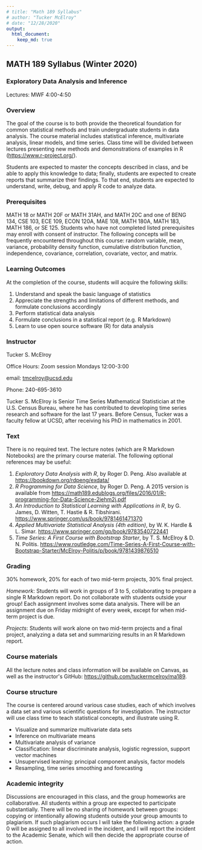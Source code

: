 ```yaml
---
# title: "Math 189 Syllabus"
# author: "Tucker McElroy"
# date: "12/28/2020"
output: 
  html_document:
    keep_md: true
---
```


 
## **MATH 189 Syllabus (Winter 2020)**

### **Exploratory Data Analysis and Inference** 
Lectures: MWF 4:00-4:50

### Overview
The goal of the course is to both provide the theoretical foundation for common statistical methods and train undergraduate students in data analysis. The course material includes statistical inference, multivariate analysis, linear models, and time series. Class time will be divided between lectures presenting new methods and demonstrations of examples in R (https://www.r-project.org/).

Students are expected to master the concepts described in class, and be able to apply this knowledge to data; finally, students are expected to create reports that summarize their findings. To that end, students are expected to understand, write, debug, and apply R code to analyze data.
 
### Prerequisites
MATH 18 or MATH 20F or MATH 31AH, and MATH 20C and one of BENG 134, CSE 103, ECE 109, ECON 120A, MAE 108, MATH 180A, MATH 183, MATH 186, or SE 125. Students who have not completed listed prerequisites may enroll with consent of instructor. The following concepts will be frequently encountered throughout this course: random variable, mean, variance, probability density function, cumulative distribution function, independence, covariance, correlation, covariate, vector, and matrix. 

### Learning Outcomes
At the completion of the course, students will acquire the following skills:

1. Understand and speak the basic language of statistics
2. Appreciate the strengths and limitations of different methods, and formulate conclusions accordingly
3. Perform statistical data analysis 
4. Formulate conclusions in a statistical report (e.g. R Markdown)
5. Learn to use open source software (R) for data analysis

### Instructor
 Tucker S. McElroy
 
 Office Hours: Zoom session Mondays 12:00-3:00
 
 email:  tmcelroy@ucsd.edu
 
 Phone: 240-695-3610
 
 Tucker S. McElroy is Senior Time Series Mathematical Statistician at the U.S. Census Bureau, where he has contributed to developing time series research and software for the last 17 years. Before Census, Tucker was a faculty fellow at UCSD, after receiving his PhD in mathematics in 2001. 

### Text
There is no required text.  The lecture notes (which are R Markdown Notebooks) are the primary course material. The following optional references may be useful:

1. *Exploratory Data Analysis with R*, by Roger D. Peng.  Also available at https://bookdown.org/rdpeng/exdata/
2. *R Programming for Data Science*, by Roger D. Peng.  A 2015 version is available from
https://math189.edublogs.org/files/2016/01/R-programming-for-Data-Science-2iehm2j.pdf
3. *An Introduction to Statistical Learning with Applications in R*, by G. James, D. Witten, T.
Hastie & R. Tibshirani. https://www.springer.com/us/book/9781461471370
4. *Applied Multivariate Statistical Analysis (4th edition)*, by W. K. Hardle & L. Simar.
https://www.springer.com/gp/book/9783540722441
5. *Time Series: A First Course with Bootstrap Starter*, by T. S. McElroy & D. N. Politis.
https://www.routledge.com/Time-Series-A-First-Course-with-Bootstrap-Starter/McElroy-Politis/p/book/9781439876510
 
### Grading
30% homework, 20% for each of two mid-term projects, 30% final project.

*Homework*: Students will work in groups of 3 to 5, collaborating to prepare a single R Markdown report. Do not collaborate with students outside your group! Each assignment involves some data analysis. There will be an assignment due on Friday midnight of every week, except for when mid-term project is due.

*Projects*: Students will work alone on two mid-term projects and a final project, analyzing a data set and summarizing results in an R Markdown report.

### Course materials
All the lecture notes and class information will be available on Canvas, as well as the instructor's GitHub: https://github.com/tuckermcelroy/ma189.  

### Course structure
The course is centered around various case studies, each of which involves a data set and various scientific questions for investigation. The instructor will use class time to teach statistical concepts, and illustrate using R.

- Visualize and summarize multivariate data sets
- Inference on multivariate means
- Multivariate analysis of variance
- Classification: linear discriminate analysis, logistic regression, support vector machines
- Unsupervised learning: principal component analysis, factor models
- Resampling, time series smoothing and forecasting

### Academic integrity
Discussions are encouraged in this class, and the group homeworks are collaborative. All students within a group are expected to participate substantially. There will be no sharing of homework between groups: copying or intentionally allowing students outside your group amounts to plagiarism. If such plagiarism occurs I will take the following action: a grade 0 will be assigned to all involved in the incident, and I will report the incident to the Academic Senate, which will then decide the appropriate course of action. 
